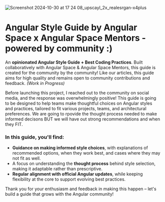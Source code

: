 ![Screenshot 2024-10-30 at 17 24 08_upscayl_2x_realesrgan-x4plus](https://github.com/user-attachments/assets/68267755-3276-4074-9575-b6d067f8da4a)

# Angular Style Guide by Angular Space x Angular Space Mentors - powered by community :)

An **opinionated Angular Style Guide + Best Coding Practices**. Built collaboratively with Angular Space & Angular Space Mentors, this guide is created for the community by the community! Like our articles, this guide aims for high quality and remains open to community contributions and feedback. *(Work in Progress)*

Before launching this project, I reached out to the community on social media, and the response was overwhelmingly positive! This guide is going to be designed to help teams make thoughtful choices on Angular styles and practices, tailored to fit various projects, teams, and architectural preferences. We are going to rpovide the thought process needed to make informed decisons BUT we will have out strong recommendations and when they FIT.

### In this guide, you'll find:
- **Guidance on making informed style choices**, with explanations of recommended options, when they work best, and cases where they may not fit as well.
- A focus on understanding the **thought process** behind style selection, making it adaptable rather than prescriptive.
- **Regular alignment with official Angular updates**, while keeping flexibility at the core to support evolving best practices.

Thank you for your enthusiasm and feedback in making this happen – let's build a guide that grows with the Angular community!
